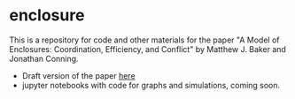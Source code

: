 # enclosure

This is a repository for code and other materials for the paper "A Model of Enclosures: Coordination, Efficiency, and Conflict" by Matthew J. Baker and Jonathan Conning. 

- Draft version of the paper [here](https://drive.google.com/file/d/1c4QCvBV8MbPocEWKMZzhSvtQ4gS-AZSv/view?usp=sharing)
- jupyter notebooks with code for graphs and simulations, coming soon.


